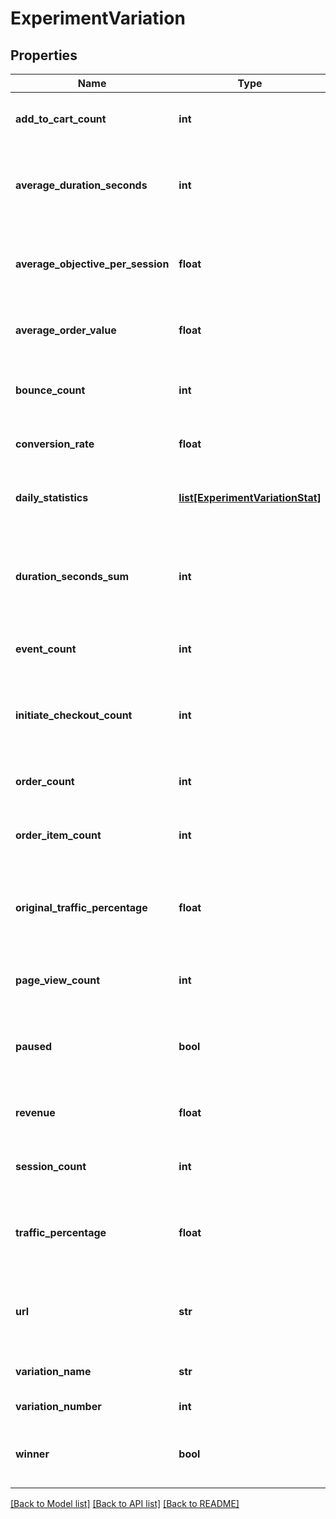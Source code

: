 # ExperimentVariation

## Properties
Name | Type | Description | Notes
------------ | ------------- | ------------- | -------------
**add_to_cart_count** | **int** | Total add to cart count for this variation | [optional] 
**average_duration_seconds** | **int** | Average duration seconds per session for this variation | [optional] 
**average_objective_per_session** | **float** | Average objective value per session for this variation | [optional] 
**average_order_value** | **float** | Average order value for this variation | [optional] 
**bounce_count** | **int** | Total bounce count for this variation | [optional] 
**conversion_rate** | **float** | Conversion rate for this variation | [optional] 
**daily_statistics** | [**list[ExperimentVariationStat]**](ExperimentVariationStat.md) | Array of daily statistics for this variation | [optional] 
**duration_seconds_sum** | **int** | Total number of seconds spent on the site for this variation | [optional] 
**event_count** | **int** | Total event ocunt for this variation | [optional] 
**initiate_checkout_count** | **int** | Total initiate checkout count for this variation | [optional] 
**order_count** | **int** | Total order count for this variation | [optional] 
**order_item_count** | **int** | Total order item count for this variation | [optional] 
**original_traffic_percentage** | **float** | Percentage of the traffic the variation originally started out with | [optional] 
**page_view_count** | **int** | Total page view count for this variation | [optional] 
**paused** | **bool** | True if traffic should be paused to this variation | [optional] 
**revenue** | **float** | Total revenue for this variation | [optional] 
**session_count** | **int** | Total sessions for this variation | [optional] 
**traffic_percentage** | **float** | Percentage of the traffic this variation is currently receiving | [optional] 
**url** | **str** | Url of the variation if this experiment is a url experiment. | [optional] 
**variation_name** | **str** | Name of the variation | [optional] 
**variation_number** | **int** | Variation number | [optional] 
**winner** | **bool** | True if this variation has been declared the winner | [optional] 

[[Back to Model list]](../README.md#documentation-for-models) [[Back to API list]](../README.md#documentation-for-api-endpoints) [[Back to README]](../README.md)


